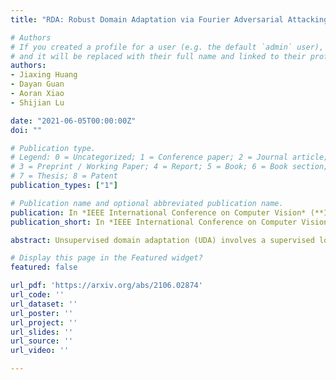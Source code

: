 ```yaml
---
title: "RDA: Robust Domain Adaptation via Fourier Adversarial Attacking"

# Authors
# If you created a profile for a user (e.g. the default `admin` user), write the username (folder name) here 
# and it will be replaced with their full name and linked to their profile.
authors:
- Jiaxing Huang
- Dayan Guan
- Aoran Xiao
- Shijian Lu

date: "2021-06-05T00:00:00Z"
doi: ""

# Publication type.
# Legend: 0 = Uncategorized; 1 = Conference paper; 2 = Journal article;
# 3 = Preprint / Working Paper; 4 = Report; 5 = Book; 6 = Book section;
# 7 = Thesis; 8 = Patent
publication_types: ["1"]

# Publication name and optional abbreviated publication name.
publication: In *IEEE International Conference on Computer Vision* (**ICCV**), 2021
publication_short: In *IEEE International Conference on Computer Vision* (**ICCV**), 2021

abstract: Unsupervised domain adaptation (UDA) involves a supervised loss in a labeled source domain and an unsupervised loss in an unlabeled target domain, which often faces more severe overfitting (than classical supervised learning) as the supervised source loss has clear domain gap and the unsupervised target loss is often noisy due to the lack of annotations. This paper presents RDA, a robust domain adaptation technique that introduces adversarial attacking to mitigate overfitting in UDA. We achieve robust domain adaptation by a novel Fourier adversarial attacking (FAA) method that allows large magnitude of perturbation noises but has minimal modification of image semantics, the former is critical to the effectiveness of its generated adversarial samples due to the existence of 'domain gaps'. Specifically, FAA decomposes images into multiple frequency components (FCs) and generates adversarial samples by just perturbating certain FCs that capture little semantic information. With FAA-generated samples, the training can continue the 'random walk' and drift into an area with a flat loss landscape, leading to more robust domain adaptation. Extensive experiments over multiple domain adaptation tasks show that RDA can work with different computer vision tasks with superior performance.

# Display this page in the Featured widget?
featured: false

url_pdf: 'https://arxiv.org/abs/2106.02874'
url_code: ''
url_dataset: ''
url_poster: ''
url_project: ''
url_slides: ''
url_source: ''
url_video: ''

---
```

